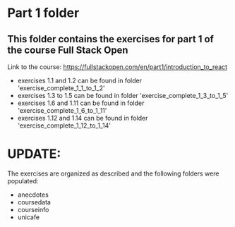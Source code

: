# Part 1 folder
## This folder contains the exercises for part 1 of the course Full Stack Open
Link to the course: https://fullstackopen.com/en/part1/introduction_to_react 

*  exercises 1.1 and 1.2 can be found in folder 'exercise_complete_1_1_to_1_2'
*  exercises 1.3 to 1.5 can be found in folder 'exercise_complete_1_3_to_1_5'
*  exercises 1.6 and 1.11 can be found in folder 'exercise_complete_1_6_to_1_11'
*  exercises 1.12 and 1.14 can be found in folder 'exercise_complete_1_12_to_1_14'

# UPDATE:
The exercises are organized as described and the following folders were populated:

- anecdotes
- coursedata
- courseinfo
- unicafe

